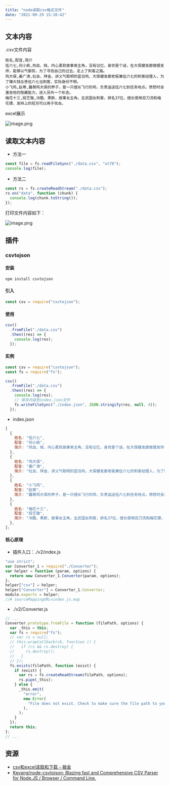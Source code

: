 ```yaml
---
title: "node读取csv格式文件"
date: "2021-09-29 15:10:42"
---
```


## 文本内容

.csv文件内容

```plain
姓名,配音,简介
伍六七,何小疯,热血、贱、内心柔软故事男主角，没有记忆，身世是个谜，在大保健发廊做理发师，能够以气御剪，为了寻找自己的过去，走上了刺客之路。
鸡大保,姜广涛,社会、拜金、讲义气聪明的蓝羽鸡，大保健发廊老板兼伍六七的刺客经理人，为了赚大钱怂恿伍六七当刺客，实际身份不明。
小飞鸡,赵寒,蠢萌鸡大保的养子，是一只擅长飞行的鸡，负责运送伍六七到任务地点。愤怒时会激发他的隐藏能力，进入另外一个形态。
梅花十三,段艺璇,冷酷、果断，故事女主角，玄武国女刺客，排名37位，擅长使用双刀流和梅花镖，发辫上的短刃可以用于攻击。
```

excel展示

![image.png](https://www.zzcyes.com/images/node-csv-202109291707062.png)

## 读取文本内容

- 方法一

```javascript
const file = fs.readFileSync("./data.csv", "utf8");
console.log(file);
```

- 方法二

```javascript
const rs = fs.createReadStream("./data.csv");
rs.on("data", function (chunk) {
  console.log(chunk.toString());
});
```

打印文件内容如下：

![image.png](https://www.zzcyes.com/images/node-csv-202109291710033.png)

## 插件

### csvtojson

#### 安装

```shell
npm install csvtojson
```

#### 引入

```javascript
const csv = require("csvtojson");
```

#### 使用

```javascript
csv()
  .fromFile("./data.csv")
  .then((res) => {
    console.log(res);
  });
```

#### 实例

```javascript
const csv = require("csvtojson");
const fs = require("fs");

csv()
  .fromFile("./data.csv")
  .then((res) => {
    console.log(res);
    // 保存内容到index.json文件
    fs.writeFileSync("./index.json", JSON.stringify(res, null, 4));
  });
```

- index.json

```javascript
[
  {
    姓名: "伍六七",
    配音: "何小疯",
    简介: "热血、贱、内心柔软故事男主角，没有记忆，身世是个谜，在大保健发廊做理发师，能够以气御剪，为了寻找自己的过去，走上了刺客之路。",
  },
  {
    姓名: "鸡大保",
    配音: "姜广涛",
    简介: "社会、拜金、讲义气聪明的蓝羽鸡，大保健发廊老板兼伍六七的刺客经理人，为了赚大钱怂恿伍六七当刺客，实际身份不明。",
  },
  {
    姓名: "小飞鸡",
    配音: "赵寒",
    简介: "蠢萌鸡大保的养子，是一只擅长飞行的鸡，负责运送伍六七到任务地点。愤怒时会激发他的隐藏能力，进入另外一个形态。",
  },
  {
    姓名: "梅花十三",
    配音: "段艺璇",
    简介: "冷酷、果断，故事女主角，玄武国女刺客，排名37位，擅长使用双刀流和梅花镖，发辫上的短刃可以用于攻击。",
  },
];
```

#### 核心原理

- 插件入口：./v2/index.js

```javascript
"use strict";
var Converter_1 = require("./Converter");
var helper = function (param, options) {
  return new Converter_1.Converter(param, options);
};
helper["csv"] = helper;
helper["Converter"] = Converter_1.Converter;
module.exports = helper;
//# sourceMappingURL=index.js.map
```

- ./v2/Converter.js

```javascript
// ...
Converter.prototype.fromFile = function (filePath, options) {
  var _this = this;
  var fs = require("fs");
  // var rs = null;
  // this.wrapCallback(cb, function () {
  //   if (rs && rs.destroy) {
  //     rs.destroy();
  //   }
  // });
  fs.exists(filePath, function (exist) {
    if (exist) {
      var rs = fs.createReadStream(filePath, options);
      rs.pipe(_this);
    } else {
      _this.emit(
        "error",
        new Error(
          "File does not exist. Check to make sure the file path to your csv is correct.",
        ),
      );
    }
  });
  return this;
};
// ...
```

## 资源

- [csv和excel读取和下载 - 掘金](https://juejin.cn/post/6844903619846897672)
- [Keyang/node-csvtojson: Blazing fast and Comprehensive CSV Parser for Node.JS / Browser / Command Line.](https://github.com/Keyang/node-csvtojson)
